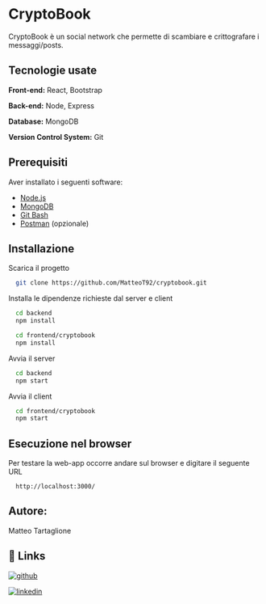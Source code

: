 # CryptoBook

CryptoBook è un social network che permette di scambiare e crittografare i messaggi/posts.

## Tecnologie usate

**Front-end:** React, Bootstrap

**Back-end:** Node, Express

**Database:** MongoDB

**Version Control System:** Git
## Prerequisiti

Aver installato i seguenti software:

- [Node.js](https://nodejs.org/it/download)
- [MongoDB](https://www.mongodb.com/try/download/community)
- [Git Bash](https://git-scm.com/)
- [Postman](https://www.postman.com/downloads/) (opzionale)

## Installazione

Scarica il progetto

```bash
  git clone https://github.com/MatteoT92/cryptobook.git
```

Installa le dipendenze richieste dal server e client

```bash
  cd backend
  npm install
```

```bash
  cd frontend/cryptobook
  npm install
```

Avvia il server

```bash
  cd backend
  npm start
```

Avvia il client

```bash
  cd frontend/cryptobook
  npm start
```


## Esecuzione nel browser

Per testare la web-app occorre andare sul browser e digitare il seguente URL

```http
  http://localhost:3000/
```


## Autore:
Matteo Tartaglione
## 🔗 Links
[![github](https://img.shields.io/github/followers/MatteoT92?style=for-the-badge&logo=github&logoColor=white)](https://github.com/MatteoT92)

[![linkedin](https://img.shields.io/badge/linkedin-0A66C2?style=for-the-badge&logo=linkedin&logoColor=white)](https://www.linkedin.com/in/matteotartaglione/)